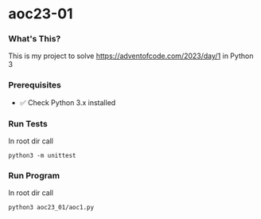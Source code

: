 # aoc23-01

### What's This?
This is my project to solve
https://adventofcode.com/2023/day/1
in Python 3

### Prerequisites
* ✅ Check Python 3.x installed

### Run Tests
In root dir call
```
python3 -m unittest
```

### Run Program
In root dir call
```
python3 aoc23_01/aoc1.py  
```